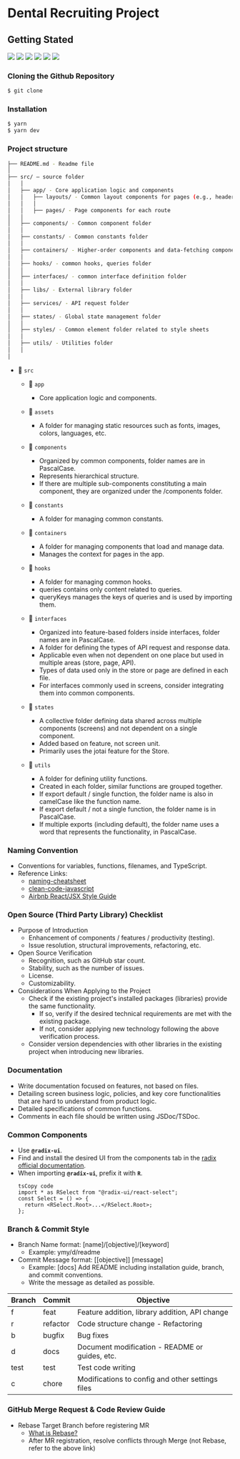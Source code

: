 # Dental Recruiting Project

## Getting Stated

<img src="https://img.shields.io/badge/version-v1.0.0-orange"/>
<img src="https://img.shields.io/badge/language-Typescript-blue"/>
<img src="https://img.shields.io/badge/framework-Next.js-%2306bcee"/>
<img src="https://img.shields.io/badge/state%20management-Jotai%2C%20React%20Query-red"/>
<img src="https://img.shields.io/badge/ui%20library-Radix-%239f55ff"/>
<img src="https://img.shields.io/badge/css-TailwindCSS-%2338b2ac"/>

### Cloning the Github Repository

```sh
$ git clone
```

### Installation

```sh
$ yarn
$ yarn dev
```

### Project structure

```bash
├── README.md - Readme file
│
├── src/ – source folder
│   │
│   ├── app/ - Core application logic and components
│   │   ├── layouts/ - Common layout components for pages (e.g., headers, footers)
│   │   │
│   │   ├── pages/ - Page components for each route
│   │
│   ├── components/ - Common component folder
│   │
│   ├── constants/ - Common constants folder
│   │
│   ├── containers/ - Higher-order components and data-fetching components
│   │
│   ├── hooks/ - common hooks, queries folder
│   │
│   ├── interfaces/ - common interface definition folder
│   │
│   ├── libs/ - External library folder
│   │
│   ├── services/ - API request folder
│   │
│   ├── states/ - Global state management folder
│   │
│   ├── styles/ - Common element folder related to style sheets
│   │
│   ├── utils/ - Utilities folder
│   │
│
```

- 📁 `src`

  - 📄 `app`

    - Core application logic and components.

  - 📄 `assets`

    - A folder for managing static resources such as fonts, images, colors, languages, etc.

  - 📄 `components`

    - Organized by common components, folder names are in PascalCase.
    - Represents hierarchical structure.
    - If there are multiple sub-components constituting a main component, they are organized under the /components folder.

  - 📄 `constants`

    - A folder for managing common constants.

  - 📄 `containers`

    - A folder for managing components that load and manage data.
    - Manages the context for pages in the app.

  - 📄 `hooks`

    - A folder for managing common hooks.
    - queries contains only content related to queries.
    - queryKeys manages the keys of queries and is used by importing them.

  - 📄 `interfaces`

    - Organized into feature-based folders inside interfaces, folder names are in PascalCase.
    - A folder for defining the types of API request and response data.
    - Applicable even when not dependent on one place but used in multiple areas (store, page, API).
    - Types of data used only in the store or page are defined in each file.
    - For interfaces commonly used in screens, consider integrating them into common components.

  - 📄 `states`

    - A collective folder defining data shared across multiple components (screens) and not dependent on a single component.
    - Added based on feature, not screen unit.
    - Primarily uses the jotai feature for the Store.

  - 📄 `utils`

    - A folder for defining utility functions.
    - Created in each folder, similar functions are grouped together.
    - If export default / single function, the folder name is also in camelCase like the function name.
    - If export default / not a single function, the folder name is in PascalCase.
    - If multiple exports (including default), the folder name uses a word that represents the functionality, in PascalCase.

### **Naming Convention**

- Conventions for variables, functions, filenames, and TypeScript.
- Reference Links:
  - [naming-cheatsheet](https://github.com/kettanaito/naming-cheatsheet)
  - [clean-code-javascript](https://github.com/ryanmcdermott/clean-code-javascript)
  - [Airbnb React/JSX Style Guide](https://github.com/airbnb/javascript/tree/master/react)

### **Open Source (Third Party Library) Checklist**

- Purpose of Introduction
  - Enhancement of components / features / productivity (testing).
  - Issue resolution, structural improvements, refactoring, etc.
- Open Source Verification
  - Recognition, such as GitHub star count.
  - Stability, such as the number of issues.
  - License.
  - Customizability.
- Considerations When Applying to the Project
  - Check if the existing project's installed packages (libraries) provide the same functionality.
    - If so, verify if the desired technical requirements are met with the existing package.
    - If not, consider applying new technology following the above verification process.
  - Consider version dependencies with other libraries in the existing project when introducing new libraries.

### **Documentation**

- Write documentation focused on features, not based on files.
- Detailing screen business logic, policies, and key core functionalities that are hard to understand from product logic.
- Detailed specifications of common functions.
- Comments in each file should be written using JSDoc/TSDoc.

### **Common Components**

- Use **`@radix-ui`**.
- Find and install the desired UI from the components tab in the [radix official documentation](https://www.radix-ui.com/primitives/docs/overview/introduction).
- When importing **`@radix-ui`**, prefix it with **`R`**.
  ```
  tsCopy code
  import * as RSelect from "@radix-ui/react-select";
  const Select = () => {
    return <RSelect.Root>...</RSelect.Root>;
  };

  ```

### **Branch & Commit Style**

- Branch Name format: [name]/[objective]/[keyword]
  - Example: ymy/d/readme
- Commit Message format: [[objective]] [message]
  - Example: [docs] Add README including installation guide, branch, and commit conventions.
  - Write the message as detailed as possible.

| Branch | Commit   | Objective                                        |
| ------ | -------- | ------------------------------------------------ |
| f      | feat     | Feature addition, library addition, API change   |
| r      | refactor | Code structure change - Refactoring              |
| b      | bugfix   | Bug fixes                                        |
| d      | docs     | Document modification - README or guides, etc.   |
| test   | test     | Test code writing                                |
| c      | chore    | Modifications to config and other settings files |

### **GitHub Merge Request & Code Review Guide**

- Rebase Target Branch before registering MR
  - [What is Rebase?](https://git-scm.com/book/ko/v2/Git-%EB%B8%8C%EB%9E%9C%EC%B9%98-Rebase-%ED%95%98%EA%B8%B0)
  - After MR registration, resolve conflicts through Merge (not Rebase, refer to the above link)
